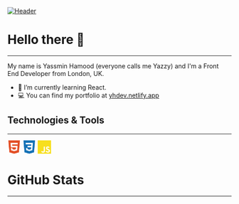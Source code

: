 [![Header](https://raw.githubusercontent.com/MartinHeinz/MartinHeinz/master/readme_header.png "Header")](https://martinheinz.dev/)

# Hello there 👋
***

My name is Yassmin Hamood (everyone calls me Yazzy) and I'm a Front End Developer from London, UK.

- 🌱 I’m currently learning React.
- 💻 You can find my portfolio at [yhdev.netlify.app](https://yhdev.netlify.app/)


## Technologies & Tools
***

<img src="https://github.com/yazzybandyham/yazzybandyham/blob/e3b7040f30c2a567f5dbc4f145af081c8c5b82fa/html.svg" width="30px">
<img src="https://github.com/yazzybandyham/yazzybandyham/blob/54ee43f666463be43fed3318ab7308cc6123bc2d/download.svg" width="30px">
<img src="https://github.com/yazzybandyham/yazzybandyham/blob/54ee43f666463be43fed3318ab7308cc6123bc2d/js.svg" width="30px">


# GitHub Stats
***
